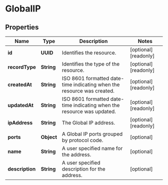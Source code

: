 

# GlobalIP


## Properties

| Name | Type | Description | Notes |
|------------ | ------------- | ------------- | -------------|
|**id** | **UUID** | Identifies the resource. |  [optional] [readonly] |
|**recordType** | **String** | Identifies the type of the resource. |  [optional] [readonly] |
|**createdAt** | **String** | ISO 8601 formatted date-time indicating when the resource was created. |  [optional] [readonly] |
|**updatedAt** | **String** | ISO 8601 formatted date-time indicating when the resource was updated. |  [optional] [readonly] |
|**ipAddress** | **String** | The Global IP address. |  [optional] [readonly] |
|**ports** | **Object** | A Global IP ports grouped by protocol code. |  [optional] |
|**name** | **String** | A user specified name for the address. |  [optional] |
|**description** | **String** | A user specified description for the address. |  [optional] |



